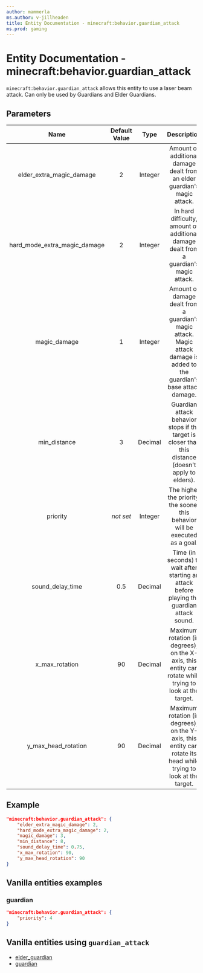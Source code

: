 ```yaml
---
author: mammerla
ms.author: v-jillheaden
title: Entity Documentation - minecraft:behavior.guardian_attack
ms.prod: gaming
---
```


# Entity Documentation - minecraft:behavior.guardian_attack

`minecraft:behavior.guardian_attack` allows this entity to use a laser beam attack. Can only be used by Guardians and Elder Guardians.

## Parameters

| Name| Default Value| Type| Description |
|:-----------:|:-----------:|:-----------:|:-----------:|
| elder_extra_magic_damage| 2| Integer| Amount of additional damage dealt from an elder guardian's magic attack. |
| hard_mode_extra_magic_damage| 2| Integer| In hard difficulty, amount of additional damage dealt from a guardian's magic attack. |
| magic_damage| 1| Integer| Amount of damage dealt from a guardian's magic attack. Magic attack damage is added to the guardian's base attack damage. |
| min_distance| 3| Decimal| Guardian attack behavior stops if the target is closer than this distance (doesn't apply to elders). |
|priority|*not set*|Integer|The higher the priority, the sooner this behavior will be executed as a goal.|
| sound_delay_time| 0.5| Decimal| Time (in seconds) to wait after starting an attack before playing the guardian attack sound. |
| x_max_rotation| 90| Decimal| Maximum rotation (in degrees), on the X-axis, this entity can rotate while trying to look at the target. |
| y_max_head_rotation| 90| Decimal| Maximum rotation (in degrees), on the Y-axis, this entity can rotate its head while trying to look at the target. |

## Example

```json
"minecraft:behavior.guardian_attack": {
    "elder_extra_magic_damage": 2,
    "hard_mode_extra_magic_damage": 2,
    "magic_damage": 3,
    "min_distance": 8,
    "sound_delay_time": 0.75,
    "x_max_rotation": 90,
    "y_max_head_rotation": 90
}
```

## Vanilla entities examples

### guardian

```json
"minecraft:behavior.guardian_attack": {
    "priority": 4
}
```

## Vanilla entities using `guardian_attack`

- [elder_guardian](../../../../Source/VanillaBehaviorPack_Snippets/entities/elder_guardian.md)
- [guardian](../../../../Source/VanillaBehaviorPack_Snippets/entities/guardian.md)
